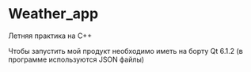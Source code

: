 # Weather_app
Летняя практика на C++

Чтобы запустить мой продукт необходимо иметь на борту Qt 6.1.2 (в программе используются JSON файлы)
